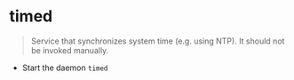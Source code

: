 # timed
> Service that synchronizes system time (e.g. using NTP).
> It should not be invoked manually.

- Start the daemon
`timed`
